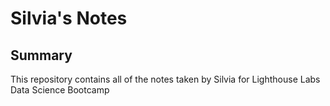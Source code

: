 # Silvia's Notes
## Summary
This repository contains all of the notes taken by Silvia for Lighthouse Labs Data Science Bootcamp
